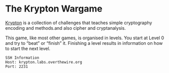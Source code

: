 # The Krypton Wargame

[Krypton](https://overthewire.org/wargames/krypton) is a collection of challenges that teaches simple cryptography encoding and methods.and also cipher and cryptanalysis.

This game, like most other games, is organised in levels. You start at Level 0 and try to “beat” or “finish” it. Finishing a level results in information on how to start the next level.
```
SSH Information
Host: krypton.labs.overthewire.org
Port: 2231
```
